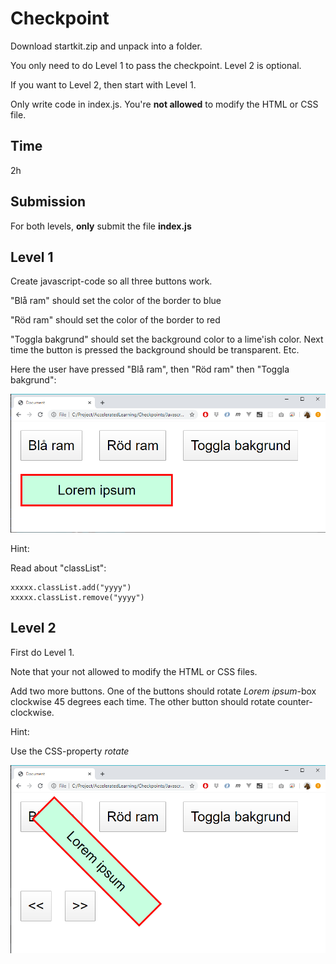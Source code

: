 # Checkpoint 

Download startkit.zip and unpack into a folder.

You only need to do Level 1 to pass the checkpoint. Level 2 is optional. 

If you want to Level 2, then start with Level 1.

Only write code in index.js. You're **not allowed** to modify the HTML or CSS file.

## Time

2h

## Submission

For both levels, **only** submit the file **index.js**

## Level 1 

Create javascript-code so all three buttons work. 

"Blå ram" should set the color of the border to blue

"Röd ram" should set the color of the border to red

"Toggla bakgrund" should set the background color to a lime'ish color. Next time the button is pressed the background should be transparent. Etc.

Here the user have pressed "Blå ram", then "Röd ram" then "Toggla bakgrund":

![](img/01.png)

Hint:

Read about "classList":

    xxxxx.classList.add("yyyy")
    xxxxx.classList.remove("yyyy")

## Level 2

First do Level 1.

Note that your not allowed to modify the HTML or CSS files.

Add two more buttons. One of the buttons should rotate *Lorem ipsum*-box clockwise 45 degrees each time. The other button should rotate counter-clockwise.

Hint:

Use the CSS-property *rotate*

![](img/02.png)